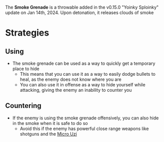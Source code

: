 <Stub />

The **Smoke Grenade** is a throwable added in the v0.15.0 "Yoinky Sploinky" update on Jan 14th, 2024. Upon detonation, it releases clouds of smoke

# Strategies

## Using

- The smoke grenade can be used as a way to quickly get a temporary place to hide
  - This means that you can use it as a way to easily dodge bullets to heal, as the enemy does not know where you are
  - You can also use it in offense as a way to hide yourself while attacking, giving the enemy an inability to counter you

## Countering

- If the enemy is using the smoke grenade offensively, you can also hide in the smoke when it is safe to do so
  - Avoid this if the enemy has powerful close range weapons like shotguns and the [Micro Uzi](/weapons/guns/micro_uzi)
